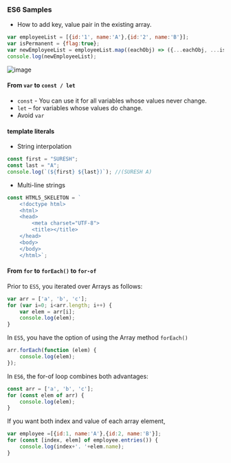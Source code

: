 ### ES6 Samples

* How to add key, value pair in the existing array.

```javascript
var employeeList = [{id:'1', name:'A'},{id:'2', name:'B'}];
var isPermanent = {flag:true};
var newEmployeeList = employeeList.map((eachObj) => ({...eachObj, ...isPermanent}));
console.log(newEmployeeList);
```

![image](https://user-images.githubusercontent.com/6780840/49143435-077e7b00-f321-11e8-8a8c-88e3ba66fe67.png)

#### From `var` to `const / let`

* `const` - You can use it for all variables whose values never change.
* `let` – for variables whose values do change.
* Avoid `var`

#### template literals
* String interpolation

```javascript
const first = "SURESH";
const last = "A";
console.log(`(${first} ${last})`); //(SURESH A)
```

* Multi-line strings

```javascript
const HTML5_SKELETON = `
    <!doctype html>
    <html>
    <head>
        <meta charset="UTF-8">
        <title></title>
    </head>
    <body>
    </body>
    </html>`;
```


#### From `for` to `forEach()` to `for-of`

Prior to `ES5`, you iterated over Arrays as follows:

```javascript
var arr = ['a', 'b', 'c'];
for (var i=0; i<arr.length; i++) {
    var elem = arr[i];
    console.log(elem);
}
```

In `ES5`, you have the option of using the Array method `forEach()`

```javascript
arr.forEach(function (elem) {
    console.log(elem);
});
```

In `ES6`, the for-of loop combines both advantages:

```javascript
const arr = ['a', 'b', 'c'];
for (const elem of arr) {
    console.log(elem);
}
```

If you want both index and value of each array element, 

```javascript
var employee =[{id:1, name:'A'},{id:2, name:'B'}];
for (const [index, elem] of employee.entries()) {
    console.log(index+'. '+elem.name);
}
```
